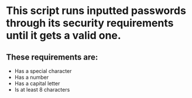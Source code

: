 # This script runs inputted passwords through its security requirements until it gets a valid one.

## These requirements are:
- Has a special character
- Has a number
- Has a capital letter
- Is at least 8 characters
